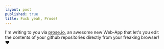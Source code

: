 ```yaml
---
layout: post
published: true
title: Fuck yeah, Prose!
---
```


I'm writing to you via [prose.io](http://prose.io/), an awesome new Web-App that let's you edit the contents of your github repositories directly from your freaking browser! ♥